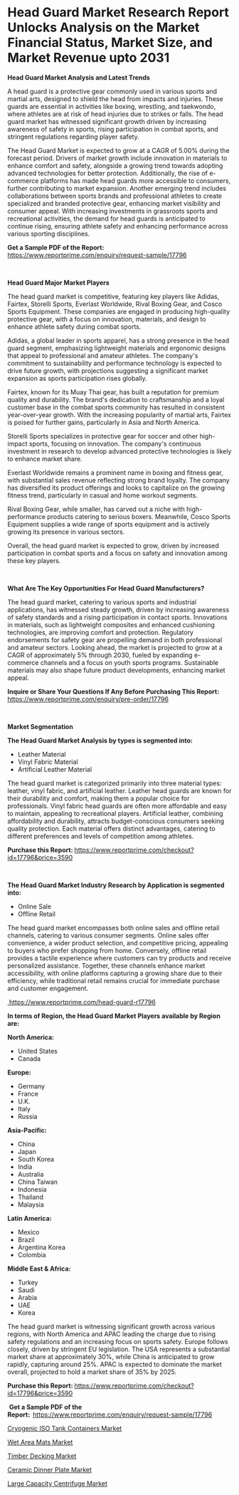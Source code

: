 <p><h1>Head Guard Market Research Report Unlocks Analysis on the Market Financial Status, Market Size, and Market Revenue upto 2031</h1></p><p><strong>Head Guard Market Analysis and Latest Trends</strong></p>
<p><p>A head guard is a protective gear commonly used in various sports and martial arts, designed to shield the head from impacts and injuries. These guards are essential in activities like boxing, wrestling, and taekwondo, where athletes are at risk of head injuries due to strikes or falls. The head guard market has witnessed significant growth driven by increasing awareness of safety in sports, rising participation in combat sports, and stringent regulations regarding player safety.</p><p>The Head Guard Market is expected to grow at a CAGR of 5.00% during the forecast period. Drivers of market growth include innovation in materials to enhance comfort and safety, alongside a growing trend towards adopting advanced technologies for better protection. Additionally, the rise of e-commerce platforms has made head guards more accessible to consumers, further contributing to market expansion. Another emerging trend includes collaborations between sports brands and professional athletes to create specialized and branded protective gear, enhancing market visibility and consumer appeal. With increasing investments in grassroots sports and recreational activities, the demand for head guards is anticipated to continue rising, ensuring athlete safety and enhancing performance across various sporting disciplines.</p></p>
<p><strong>Get a Sample PDF of the Report:&nbsp;</strong> <a href="https://www.reportprime.com/enquiry/request-sample/17796?utm_campaign=101&utm_medium=2&utm_source=Github&utm_content=ia&utm_term=20112024&utm_id=head-guard">https://www.reportprime.com/enquiry/request-sample/17796</a></p>
<p>&nbsp;</p>
<p><strong>Head Guard Major Market Players</strong></p>
<p><p>The head guard market is competitive, featuring key players like Adidas, Fairtex, Storelli Sports, Everlast Worldwide, Rival Boxing Gear, and Cosco Sports Equipment. These companies are engaged in producing high-quality protective gear, with a focus on innovation, materials, and design to enhance athlete safety during combat sports.</p><p>Adidas, a global leader in sports apparel, has a strong presence in the head guard segment, emphasizing lightweight materials and ergonomic designs that appeal to professional and amateur athletes. The company's commitment to sustainability and performance technology is expected to drive future growth, with projections suggesting a significant market expansion as sports participation rises globally.</p><p>Fairtex, known for its Muay Thai gear, has built a reputation for premium quality and durability. The brand's dedication to craftsmanship and a loyal customer base in the combat sports community has resulted in consistent year-over-year growth. With the increasing popularity of martial arts, Fairtex is poised for further gains, particularly in Asia and North America.</p><p>Storelli Sports specializes in protective gear for soccer and other high-impact sports, focusing on innovation. The company's continuous investment in research to develop advanced protective technologies is likely to enhance market share.</p><p>Everlast Worldwide remains a prominent name in boxing and fitness gear, with substantial sales revenue reflecting strong brand loyalty. The company has diversified its product offerings and looks to capitalize on the growing fitness trend, particularly in casual and home workout segments.</p><p>Rival Boxing Gear, while smaller, has carved out a niche with high-performance products catering to serious boxers. Meanwhile, Cosco Sports Equipment supplies a wide range of sports equipment and is actively growing its presence in various sectors. </p><p>Overall, the head guard market is expected to grow, driven by increased participation in combat sports and a focus on safety and innovation among these key players.</p></p>
<p>&nbsp;</p>
<p><strong>What Are The Key Opportunities For Head Guard Manufacturers?</strong></p>
<p><p>The head guard market, catering to various sports and industrial applications, has witnessed steady growth, driven by increasing awareness of safety standards and a rising participation in contact sports. Innovations in materials, such as lightweight composites and enhanced cushioning technologies, are improving comfort and protection. Regulatory endorsements for safety gear are propelling demand in both professional and amateur sectors. Looking ahead, the market is projected to grow at a CAGR of approximately 5% through 2030, fueled by expanding e-commerce channels and a focus on youth sports programs. Sustainable materials may also shape future product developments, enhancing market appeal.</p></p>
<p><strong>Inquire or Share Your Questions If Any Before Purchasing This Report:</strong> <a href="https://www.reportprime.com/enquiry/pre-order/17796?utm_campaign=101&utm_medium=2&utm_source=Github&utm_content=ia&utm_term=20112024&utm_id=head-guard">https://www.reportprime.com/enquiry/pre-order/17796</a></p>
<p>&nbsp;</p>
<p><strong>Market Segmentation</strong></p>
<p><strong>The Head Guard Market Analysis by types is segmented into:</strong></p>
<p><ul><li>Leather Material</li><li>Vinyl Fabric Material</li><li>Artificial Leather Material</li></ul></p>
<p><p>The head guard market is categorized primarily into three material types: leather, vinyl fabric, and artificial leather. Leather head guards are known for their durability and comfort, making them a popular choice for professionals. Vinyl fabric head guards are often more affordable and easy to maintain, appealing to recreational players. Artificial leather, combining affordability and durability, attracts budget-conscious consumers seeking quality protection. Each material offers distinct advantages, catering to different preferences and levels of competition among athletes.</p></p>
<p><strong>Purchase this Report:&nbsp;</strong><a href="https://www.reportprime.com/checkout?id=17796&price=3590&utm_campaign=101&utm_medium=2&utm_source=Github&utm_content=ia&utm_term=20112024&utm_id=head-guard">https://www.reportprime.com/checkout?id=17796&price=3590</a></p>
<p>&nbsp;</p>
<p><strong>The Head Guard Market Industry Research by Application is segmented into:</strong></p>
<p><ul><li>Online Sale</li><li>Offline Retail</li></ul></p>
<p><p>The head guard market encompasses both online sales and offline retail channels, catering to various consumer segments. Online sales offer convenience, a wider product selection, and competitive pricing, appealing to buyers who prefer shopping from home. Conversely, offline retail provides a tactile experience where customers can try products and receive personalized assistance. Together, these channels enhance market accessibility, with online platforms capturing a growing share due to their efficiency, while traditional retail remains crucial for immediate purchase and customer engagement.</p></p>
<p><a href="https://www.reportprime.com/head-guard-r17796?utm_campaign=101&utm_medium=2&utm_source=Github&utm_content=ia&utm_term=20112024&utm_id=head-guard">&nbsp;https://www.reportprime.com/head-guard-r17796</a></p>
<p><strong>In terms of Region, the Head Guard Market Players available by Region are:</strong></p>
<p>
    <p> <strong> North America: </strong>
        <ul>
            <li>United States</li>
            <li>Canada</li>
        </ul>
        </p> 
    <p> <strong> Europe: </strong>
        <ul>
            <li>Germany</li>
            <li>France</li>
            <li>U.K.</li>
            <li>Italy</li>
            <li>Russia</li>
        </ul>
        </p> 
    <p> <strong> Asia-Pacific: </strong>
        <ul>
            <li>China</li>
            <li>Japan</li>
            <li>South Korea</li>
            <li>India</li>
            <li>Australia</li>
            <li>China Taiwan</li>
            <li>Indonesia</li>
            <li>Thailand</li>
            <li>Malaysia</li>
        </ul>
        </p> 
    <p> <strong> Latin America: </strong>
        <ul>
            <li>Mexico</li>
            <li>Brazil</li>
            <li>Argentina Korea</li>
            <li>Colombia</li>
        </ul>
        </p> 
    <p> <strong> Middle East & Africa: </strong>
        <ul>
            <li>Turkey</li>
            <li>Saudi</li>
            <li>Arabia</li>
            <li>UAE</li>
            <li>Korea</li>
        </ul>
    </p>
    </p>
<p><p>The head guard market is witnessing significant growth across various regions, with North America and APAC leading the charge due to rising safety regulations and an increasing focus on sports safety. Europe follows closely, driven by stringent EU legislation. The USA represents a substantial market share at approximately 30%, while China is anticipated to grow rapidly, capturing around 25%. APAC is expected to dominate the market overall, projected to hold a market share of 35% by 2025.</p></p>
<p><strong>Purchase this Report: </strong><a href="https://www.reportprime.com/checkout?id=17796&price=3590&utm_campaign=101&utm_medium=2&utm_source=Github&utm_content=ia&utm_term=20112024&utm_id=head-guard">https://www.reportprime.com/checkout?id=17796&price=3590</a></p>
<p>&nbsp;<strong>Get a Sample PDF of the Report:&nbsp;&nbsp;</strong><a href="https://www.reportprime.com/enquiry/request-sample/17796?utm_campaign=101&utm_medium=2&utm_source=Github&utm_content=ia&utm_term=20112024&utm_id=head-guard">https://www.reportprime.com/enquiry/request-sample/17796</a></p>
<p><strong></strong></p>
<p><p><a href="https://www.linkedin.com/pulse/trends-global-cryogenic-iso-tank-containers-market-forecast-dtzte?utm_campaign=101&utm_medium=2&utm_source=Github&utm_content=ia&utm_term=20112024&utm_id=head-guard">Cryogenic ISO Tank Containers Market</a></p><p><a href="https://issuu.com/reportprime-2/docs/wet-area-mats-market-size-2030.pptx_35c3085df2f31f?utm_campaign=101&utm_medium=2&utm_source=Github&utm_content=ia&utm_term=20112024&utm_id=head-guard">Wet Area Mats Market</a></p><p><a href="https://issuu.com/reportprime-2/docs/timber-decking-market-size-2030.ppt_4c1ec59d681b13?utm_campaign=101&utm_medium=2&utm_source=Github&utm_content=ia&utm_term=20112024&utm_id=head-guard">Timber Decking Market</a></p><p><a href="https://www.linkedin.com/pulse/ceramic-dinner-plate-market-transformation-comparative-analysis-y7e9c?utm_campaign=101&utm_medium=2&utm_source=Github&utm_content=ia&utm_term=20112024&utm_id=head-guard">Ceramic Dinner Plate Market</a></p><p><a href="https://www.linkedin.com/pulse/navigating-large-capacity-centrifuge-market-expert-analysis-bfnae?utm_campaign=101&utm_medium=2&utm_source=Github&utm_content=ia&utm_term=20112024&utm_id=head-guard">Large Capacity Centrifuge Market</a></p></p>